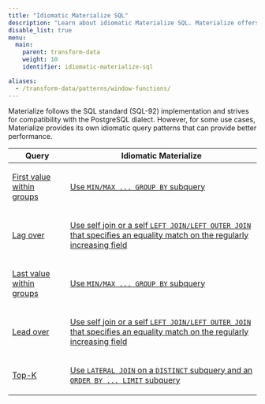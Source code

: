 ```yaml
---
title: "Idiomatic Materialize SQL"
description: "Learn about idiomatic Materialize SQL. Materialize offers various idiomatic query patterns, such as for top-k query pattern, first value/last value query paterrns, etc."
disable_list: true
menu:
  main:
    parent: transform-data
    weight: 10
    identifier: idiomatic-materialize-sql

aliases:
  - /transform-data/patterns/window-functions/
---
```


Materialize follows the SQL standard (SQL-92) implementation and strives for
compatibility with the PostgreSQL dialect.  However, for some use cases,
Materialize provides its own idiomatic query patterns that can provide better
performance.

<table>
<thead>
<tr>
<th>
Query
</th>
<th>
Idiomatic Materialize
</th>
</tr>
</thead>
<tbody>

<tr>
<td>

[First value within groups](/transform-data/idiomatic-materialize-sql/first-value/)

</td>
<td>

[Use `MIN/MAX ... GROUP BY` subquery](/transform-data/idiomatic-materialize-sql/first-value/)

</td>
</tr>

<tr>
<td>

[Lag over](/transform-data/idiomatic-materialize-sql/lag/)

</td>
<td>

[Use self join or a self `LEFT JOIN/LEFT OUTER JOIN` that specifies an equality
match on the regularly increasing
field](/transform-data/idiomatic-materialize-sql/lag/)

</td>
</tr>

<tr>
<td>

[Last value within groups](/transform-data/idiomatic-materialize-sql/last-value/)

</td>
<td>

[Use `MIN/MAX ... GROUP BY` subquery](/transform-data/idiomatic-materialize-sql/last-value/)

</td>
</tr>

<tr>
<td>

[Lead over](/transform-data/idiomatic-materialize-sql/lead/)

</td>
<td>

[Use self join or a self `LEFT JOIN/LEFT OUTER JOIN` that specifies an equality
match on the regularly increasing
field](/transform-data/idiomatic-materialize-sql/lead/)

</td>
</tr>


<tr>
<td>

[Top-K](/transform-data/idiomatic-materialize-sql/top-k/)

</td>
<td>

[Use `LATERAL JOIN` on a `DISTINCT` subquery and an `ORDER BY ... LIMIT` subquery](/transform-data/idiomatic-materialize-sql/top-k/)

</td>
</tr>

</tbody>
</table>
